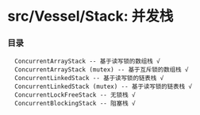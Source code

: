 # src/Vessel/Stack: 并发栈


### 目录

```
  ConcurrentArrayStack -- 基于读写锁的数组栈 √
  ConcurrentArrayStack (mutex) -- 基于互斥锁的数组栈 √
  ConcurrentLinkedStack -- 基于读写锁的链表栈 √
  ConcurrentLinkedStack (mutex) -- 基于读写锁的链表栈 √
  ConcurrentLockFreeStack -- 无锁栈 √ 
  ConcurrentBlockingStack -- 阻塞栈 √
```

